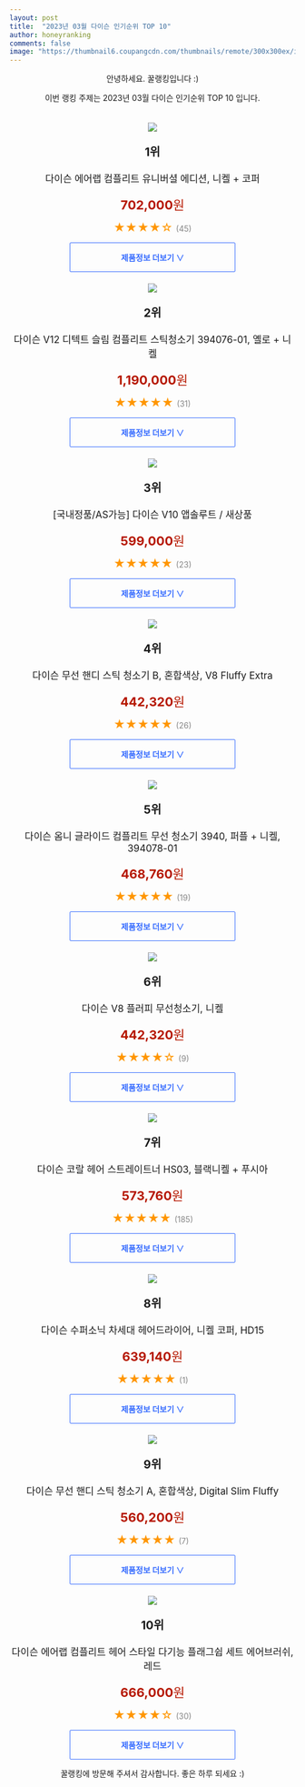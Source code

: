 ```yaml
---
layout: post
title:  "2023년 03월 다이슨 인기순위 TOP 10"
author: honeyranking
comments: false
image: "https://thumbnail6.coupangcdn.com/thumbnails/remote/300x300ex/image/vendor_inventory/b151/c4af584f32ae6327c0008c4eb8daa4107397dcab1c343bf24886bc5dfdcf.JPG"
---
```

<p style="text-align: center;">안녕하세요. 꿀랭킹입니다 :)</p>
<p style="text-align: center;">이번 랭킹 주제는 2023년 03월 다이슨 인기순위 TOP 10 입니다.</p><center><img src="https://thumbnail6.coupangcdn.com/thumbnails/remote/300x300ex/image/vendor_inventory/b151/c4af584f32ae6327c0008c4eb8daa4107397dcab1c343bf24886bc5dfdcf.JPG" style="margin-top:20px" /></center><p style="text-align: center; font-size: 20px"><b>1위</b></p><p style="text-align: center; font-size: 17px">다이슨 에어랩 컴플리트 유니버셜 에디션, 니켈 + 코퍼</p><p style="text-align: center;"><span style="color: #b61800; font-size: 22px;"><b>702,000</b>원</span></p><p style="text-align: center;"><span style="color: #ff9600; font-size: 20px;">★★★★☆ </span><span style="color: #878787;">(45)</span></p><center><a href="https://link.coupang.com/a/SLPAr"><div style="font-size: 14px; display: inline-block; padding: 15px 90px; color: #346aff; border-radius: 2px; border: 1px solid #346aff; cursor: pointer;"><b>제품정보 더보기 &or;</b></div></a></center><center><img src="https://thumbnail7.coupangcdn.com/thumbnails/remote/300x300ex/image/vendor_inventory/61fa/69b612b1e6f613fd8616e418de3459f6964193b74545ea70bbbc97051070.png" style="margin-top:20px" /></center><p style="text-align: center; font-size: 20px"><b>2위</b></p><p style="text-align: center; font-size: 17px">다이슨 V12 디텍트 슬림 컴플리트 스틱청소기 394076-01, 옐로 + 니켈</p><p style="text-align: center;"><span style="color: #b61800; font-size: 22px;"><b>1,190,000</b>원</span></p><p style="text-align: center;"><span style="color: #ff9600; font-size: 20px;">★★★★★ </span><span style="color: #878787;">(31)</span></p><center><a href="https://link.coupang.com/a/SLPAs"><div style="font-size: 14px; display: inline-block; padding: 15px 90px; color: #346aff; border-radius: 2px; border: 1px solid #346aff; cursor: pointer;"><b>제품정보 더보기 &or;</b></div></a></center><center><img src="https://thumbnail9.coupangcdn.com/thumbnails/remote/300x300ex/image/vendor_inventory/114a/41b1e34076b544312d3131ac14c54defe39116fe6ef735709d2b00195e80.jpg" style="margin-top:20px" /></center><p style="text-align: center; font-size: 20px"><b>3위</b></p><p style="text-align: center; font-size: 17px">[국내정품/AS가능] 다이슨 V10 앱솔루트 / 새상품</p><p style="text-align: center;"><span style="color: #b61800; font-size: 22px;"><b>599,000</b>원</span></p><p style="text-align: center;"><span style="color: #ff9600; font-size: 20px;">★★★★★ </span><span style="color: #878787;">(23)</span></p><center><a href="https://link.coupang.com/a/SLPAu"><div style="font-size: 14px; display: inline-block; padding: 15px 90px; color: #346aff; border-radius: 2px; border: 1px solid #346aff; cursor: pointer;"><b>제품정보 더보기 &or;</b></div></a></center><center><img src="https://thumbnail6.coupangcdn.com/thumbnails/remote/300x300ex/image/vendor_inventory/6dda/f56e5500c6867f60626a8fd728c0542c38276eab226a2757c2b805f33aca.JPG" style="margin-top:20px" /></center><p style="text-align: center; font-size: 20px"><b>4위</b></p><p style="text-align: center; font-size: 17px">다이슨 무선 핸디 스틱 청소기 B, 혼합색상, V8 Fluffy Extra</p><p style="text-align: center;"><span style="color: #b61800; font-size: 22px;"><b>442,320</b>원</span></p><p style="text-align: center;"><span style="color: #ff9600; font-size: 20px;">★★★★★ </span><span style="color: #878787;">(26)</span></p><center><a href="https://link.coupang.com/a/SLPAw"><div style="font-size: 14px; display: inline-block; padding: 15px 90px; color: #346aff; border-radius: 2px; border: 1px solid #346aff; cursor: pointer;"><b>제품정보 더보기 &or;</b></div></a></center><center><img src="https://thumbnail6.coupangcdn.com/thumbnails/remote/300x300ex/image/retail/images/2022/09/15/13/2/14222b9f-24a4-4d38-9fff-c4868229757a.jpg" style="margin-top:20px" /></center><p style="text-align: center; font-size: 20px"><b>5위</b></p><p style="text-align: center; font-size: 17px">다이슨 옴니 글라이드 컴플리트 무선 청소기 3940, 퍼플 + 니켈, 394078-01</p><p style="text-align: center;"><span style="color: #b61800; font-size: 22px;"><b>468,760</b>원</span></p><p style="text-align: center;"><span style="color: #ff9600; font-size: 20px;">★★★★★ </span><span style="color: #878787;">(19)</span></p><center><a href="https://link.coupang.com/a/SLPAx"><div style="font-size: 14px; display: inline-block; padding: 15px 90px; color: #346aff; border-radius: 2px; border: 1px solid #346aff; cursor: pointer;"><b>제품정보 더보기 &or;</b></div></a></center><center><img src="https://thumbnail8.coupangcdn.com/thumbnails/remote/300x300ex/image/vendor_inventory/653d/0282514ce7328b4336a1932b27faf7e664d21ba39565979cf141c82631b4.JPG" style="margin-top:20px" /></center><p style="text-align: center; font-size: 20px"><b>6위</b></p><p style="text-align: center; font-size: 17px">다이슨 V8 플러피 무선청소기, 니켈</p><p style="text-align: center;"><span style="color: #b61800; font-size: 22px;"><b>442,320</b>원</span></p><p style="text-align: center;"><span style="color: #ff9600; font-size: 20px;">★★★★☆ </span><span style="color: #878787;">(9)</span></p><center><a href="https://link.coupang.com/a/SLPAy"><div style="font-size: 14px; display: inline-block; padding: 15px 90px; color: #346aff; border-radius: 2px; border: 1px solid #346aff; cursor: pointer;"><b>제품정보 더보기 &or;</b></div></a></center><center><img src="https://thumbnail9.coupangcdn.com/thumbnails/remote/300x300ex/image/vendor_inventory/4be0/144d3c250c904288f73d506847492c18e960eb767b24d4cd95f415d7dc4e.JPG" style="margin-top:20px" /></center><p style="text-align: center; font-size: 20px"><b>7위</b></p><p style="text-align: center; font-size: 17px">다이슨 코랄 헤어 스트레이트너 HS03, 블랙니켈 + 푸시아</p><p style="text-align: center;"><span style="color: #b61800; font-size: 22px;"><b>573,760</b>원</span></p><p style="text-align: center;"><span style="color: #ff9600; font-size: 20px;">★★★★★ </span><span style="color: #878787;">(185)</span></p><center><a href="https://link.coupang.com/a/SLPAz"><div style="font-size: 14px; display: inline-block; padding: 15px 90px; color: #346aff; border-radius: 2px; border: 1px solid #346aff; cursor: pointer;"><b>제품정보 더보기 &or;</b></div></a></center><center><img src="https://thumbnail6.coupangcdn.com/thumbnails/remote/300x300ex/image/vendor_inventory/3c35/5a9edd39722f836ea9098afcce2a0d0e77fb56867b7a352cf5abb51efbdf.jpg" style="margin-top:20px" /></center><p style="text-align: center; font-size: 20px"><b>8위</b></p><p style="text-align: center; font-size: 17px">다이슨 수퍼소닉 차세대 헤어드라이어, 니켈 코퍼, HD15</p><p style="text-align: center;"><span style="color: #b61800; font-size: 22px;"><b>639,140</b>원</span></p><p style="text-align: center;"><span style="color: #ff9600; font-size: 20px;">★★★★★ </span><span style="color: #878787;">(1)</span></p><center><a href="https://link.coupang.com/a/SLPAB"><div style="font-size: 14px; display: inline-block; padding: 15px 90px; color: #346aff; border-radius: 2px; border: 1px solid #346aff; cursor: pointer;"><b>제품정보 더보기 &or;</b></div></a></center><center><img src="https://thumbnail8.coupangcdn.com/thumbnails/remote/300x300ex/image/vendor_inventory/9e1b/92a78ac4c5ba1909c27a0e1e3cc683341c2f8d61895ba753770e0beb42f7.JPG" style="margin-top:20px" /></center><p style="text-align: center; font-size: 20px"><b>9위</b></p><p style="text-align: center; font-size: 17px">다이슨 무선 핸디 스틱 청소기 A, 혼합색상, Digital Slim Fluffy</p><p style="text-align: center;"><span style="color: #b61800; font-size: 22px;"><b>560,200</b>원</span></p><p style="text-align: center;"><span style="color: #ff9600; font-size: 20px;">★★★★★ </span><span style="color: #878787;">(7)</span></p><center><a href="https://link.coupang.com/a/SLPAC"><div style="font-size: 14px; display: inline-block; padding: 15px 90px; color: #346aff; border-radius: 2px; border: 1px solid #346aff; cursor: pointer;"><b>제품정보 더보기 &or;</b></div></a></center><center><img src="https://thumbnail9.coupangcdn.com/thumbnails/remote/300x300ex/image/vendor_inventory/eaa9/ebb622a29ba367d3362341f2d85ecf616d377fa7c5a0048c731498b7ec0c.JPG" style="margin-top:20px" /></center><p style="text-align: center; font-size: 20px"><b>10위</b></p><p style="text-align: center; font-size: 17px">다이슨 에어랩 컴플리트 헤어 스타일 다기능 플래그쉽 세트 에어브러쉬, 레드</p><p style="text-align: center;"><span style="color: #b61800; font-size: 22px;"><b>666,000</b>원</span></p><p style="text-align: center;"><span style="color: #ff9600; font-size: 20px;">★★★★☆ </span><span style="color: #878787;">(30)</span></p><center><a href="https://link.coupang.com/a/SLPAD"><div style="font-size: 14px; display: inline-block; padding: 15px 90px; color: #346aff; border-radius: 2px; border: 1px solid #346aff; cursor: pointer;"><b>제품정보 더보기 &or;</b></div></a></center><p style="text-align: center;">꿀랭킹에 방문해 주셔서 감사합니다. 좋은 하루 되세요 :)</p>